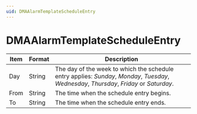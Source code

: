```yaml
---
uid: DMAAlarmTemplateScheduleEntry
---
```


# DMAAlarmTemplateScheduleEntry

| Item | Format | Description                                                                                                                                                                                                                                                                                                                                                       |
|------|--------|-------------------------------------------------------------------------------------------------------------------------------------------------------------------------------------------------------------------------------------------------------------------------------------------------------------------------------------------------------------------|
| Day  | String | The day of the week to which the schedule entry applies: *Sunday*, *Monday*, *Tuesday*, *Wednesday*, *Thursday*, *Friday* or *Saturday*. |
| From | String | The time when the schedule entry begins.                                                                                                                                                                                                                                                                                                                          |
| To   | String | The time when the schedule entry ends.                                                                                                                                                                                                                                                                                                                            |
